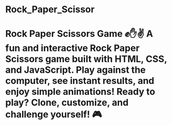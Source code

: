 # Rock_Paper_Scissor
# Rock Paper Scissors Game ✊✋✌️    A fun and interactive **Rock Paper Scissors** game built with HTML, CSS, and JavaScript. Play against the computer, see instant results, and enjoy simple animations!    Ready to play? Clone, customize, and challenge yourself! 🎮
